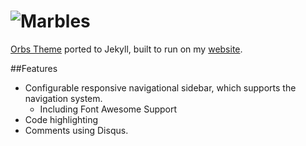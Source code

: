 # ![Marbles](https://cloud.githubusercontent.com/assets/544444/7550041/4b4e508c-f652-11e4-8fdf-e872ce345198.png)
[Orbs Theme](//github.com/StevenThuriot/Orbs/) ported to Jekyll, built to run on my [website](http://steven.thuriot.be/).

##Features
* Configurable responsive navigational sidebar, which supports the navigation system.
    * Including Font Awesome Support
* Code highlighting
* Comments using Disqus.
